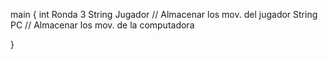 main
{
	int Ronda 3
	String Jugador // Almacenar los mov. del jugador
	String PC // Almacenar los mov. de la computadora




}
